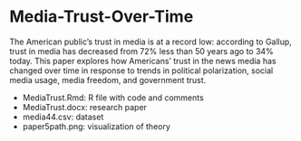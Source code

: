# Media-Trust-Over-Time
The American public’s trust in media is at a record low: according to Gallup, trust in media has decreased from 72% less than 50 years ago to 34% today. This paper explores how Americans’ trust in the news media has changed over time in response to trends in political polarization, social media usage, media freedom, and government trust.

* MediaTrust.Rmd: R file with code and comments
* MediaTrust.docx: research paper
* media44.csv: dataset
* paper5path.png: visualization of theory
